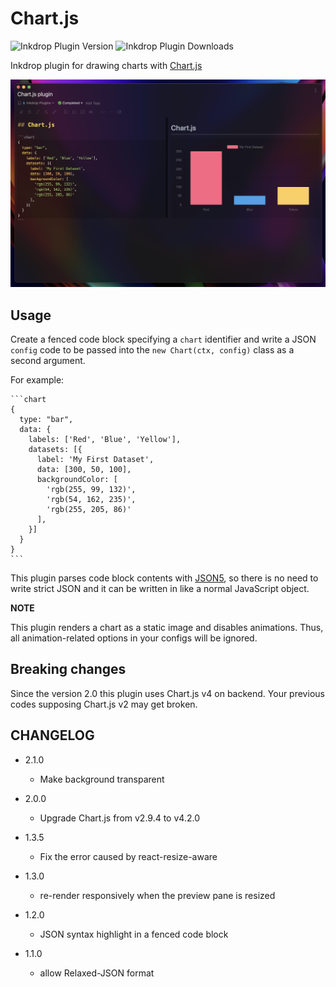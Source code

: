 # Chart.js

![Inkdrop Plugin Version](https://inkdrop-plugin-badge.vercel.app/api/version/chartjs?style=flat)
![Inkdrop Plugin Downloads](https://inkdrop-plugin-badge.vercel.app/api/downloads/chartjs?style=flat)

Inkdrop plugin for drawing charts with [Chart.js](https://www.chartjs.org/)

![sample](./img/sample.png)

## Usage

Create a fenced code block specifying a `chart` identifier and write a JSON `config` code to be passed into the `new Chart(ctx, config)` class as a second argument.

For example:

````
```chart
{
  type: "bar",
  data: {
    labels: ['Red', 'Blue', 'Yellow'],
    datasets: [{
      label: 'My First Dataset',
      data: [300, 50, 100],
      backgroundColor: [
        'rgb(255, 99, 132)',
        'rgb(54, 162, 235)',
        'rgb(255, 205, 86)'
      ],
    }]
  }
}
```
````

This plugin parses code block contents with [JSON5](https://json5.org), so there is no need to write strict JSON and it can be written in like a normal JavaScript object.

**NOTE**

This plugin renders a chart as a static image and disables animations. Thus, all animation-related options in your configs will be ignored.

## Breaking changes

Since the version 2.0 this plugin uses Chart.js v4 on backend. Your previous codes supposing Chart.js v2 may get broken.

## CHANGELOG

- 2.1.0

  - Make background transparent

- 2.0.0

  - Upgrade Chart.js from v2.9.4 to v4.2.0

- 1.3.5

  - Fix the error caused by react-resize-aware

- 1.3.0

  - re-render responsively when the preview pane is resized

- 1.2.0

  - JSON syntax highlight in a fenced code block

- 1.1.0
  - allow Relaxed-JSON format
